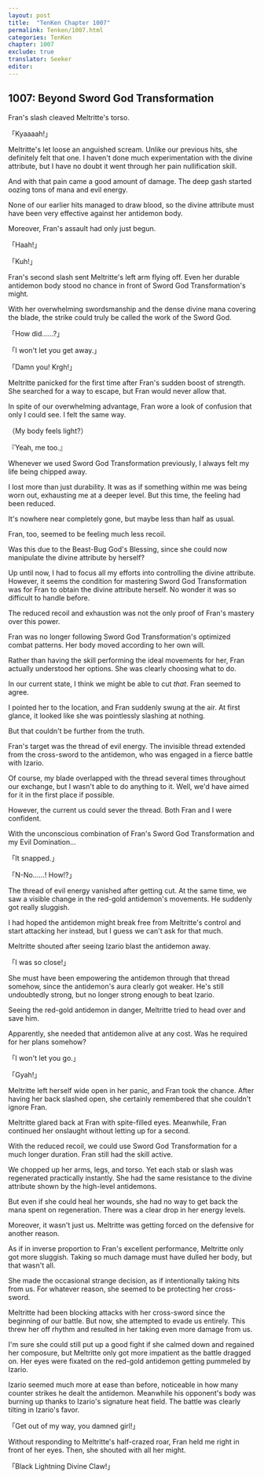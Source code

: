 ```yaml
---
layout: post
title:  "TenKen Chapter 1007"
permalink: Tenken/1007.html
categories: TenKen
chapter: 1007
exclude: true
translator: Seeker
editor: 
---
```

<h2>1007: Beyond Sword God Transformation</h2>

Fran's slash cleaved Meltritte's torso.

「Kyaaaah!」

Meltritte's let loose an anguished scream. Unlike our previous hits, she definitely felt that one. I haven't done much experimentation with the divine attribute, but I have no doubt it went through her pain nullification skill.

And with that pain came a good amount of damage. The deep gash started oozing tons of mana and evil energy.

None of our earlier hits managed to draw blood, so the divine attribute must have been very effective against her antidemon body.

Moreover, Fran's assault had only just begun.

「Haah!」

「Kuh!」

Fran's second slash sent Meltritte's left arm flying off. Even her durable antidemon body stood no chance in front of Sword God Transformation's might.

With her overwhelming swordsmanship and the dense divine mana covering the blade, the strike could truly be called the work of the Sword God.

「How did……?」

「I won't let you get away.」

「Damn you! Krgh!」

Meltritte panicked for the first time after Fran's sudden boost of strength. She searched for a way to escape, but Fran would never allow that.

In spite of our overwhelming advantage, Fran wore a look of confusion that only I could see. I felt the same way.

（My body feels light?）

『Yeah, me too.』

Whenever we used Sword God Transformation previously, I always felt my life being chipped away.

I lost more than just durability. It was as if something within me was being worn out, exhausting me at a deeper level. But this time, the feeling had been reduced.

It's nowhere near completely gone, but maybe less than half as usual.

Fran, too, seemed to be feeling much less recoil.

Was this due to the Beast-Bug God's Blessing, since she could now manipulate the divine attribute by herself?

Up until now, I had to focus all my efforts into controlling the divine attribute. However, it seems the condition for mastering Sword God Transformation was for Fran to obtain the divine attribute herself. No wonder it was so difficult to handle before.

The reduced recoil and exhaustion was not the only proof of Fran's mastery over this power.

Fran was no longer following Sword God Transformation's optimized combat patterns. Her body moved according to her own will.

Rather than having the skill performing the ideal movements for her, Fran actually understood her options. She was clearly choosing what to do.

In our current state, I think we might be able to cut *that*. Fran seemed to agree.

I pointed her to the location, and Fran suddenly swung at the air. At first glance, it looked like she was pointlessly slashing at nothing.

But that couldn't be further from the truth.

Fran's target was the thread of evil energy. The invisible thread extended from the cross-sword to the antidemon, who was engaged in a fierce battle with Izario.

Of course, my blade overlapped with the thread several times throughout our exchange, but I wasn't able to do anything to it. Well, we'd have aimed for it in the first place if possible.

However, the current us could sever the thread. Both Fran and I were confident.

With the unconscious combination of Fran's Sword God Transformation and my Evil Domination…

「It snapped.」

「N-No……! How!?」

The thread of evil energy vanished after getting cut. At the same time, we saw a visible change in the red-gold antidemon's movements. He suddenly got really sluggish.

I had hoped the antidemon might break free from Meltritte's control and start attacking her instead, but I guess we can't ask for that much.

Meltritte shouted after seeing Izario blast the antidemon away.

「I was so close!」

She must have been empowering the antidemon through that thread somehow, since the antidemon's aura clearly got weaker. He's still undoubtedly strong, but no longer strong enough to beat Izario.

Seeing the red-gold antidemon in danger, Meltritte tried to head over and save him.

Apparently, she needed that antidemon alive at any cost. Was he required for her plans somehow?

「I won't let you go.」

「Gyah!」

Meltritte left herself wide open in her panic, and Fran took the chance. After having her back slashed open, she certainly remembered that she couldn't ignore Fran.

Meltritte glared back at Fran with spite-filled eyes. Meanwhile, Fran continued her onslaught without letting up for a second.

With the reduced recoil, we could use Sword God Transformation for a much longer duration. Fran still had the skill active.

We chopped up her arms, legs, and torso. Yet each stab or slash was regenerated practically instantly. She had the same resistance to the divine attribute shown by the high-level antidemons.

But even if she could heal her wounds, she had no way to get back the mana spent on regeneration. There was a clear drop in her energy levels.

Moreover, it wasn't just us. Meltritte was getting forced on the defensive for another reason.

As if in inverse proportion to Fran's excellent performance, Meltritte only got more sluggish. Taking so much damage must have dulled her body, but that wasn't all.

She made the occasional strange decision, as if intentionally taking hits from us. For whatever reason, she seemed to be protecting her cross-sword.

Meltritte had been blocking attacks with her cross-sword since the beginning of our battle. But now, she attempted to evade us entirely. This threw her off rhythm and resulted in her taking even more damage from us.

I'm sure she could still put up a good fight if she calmed down and regained her composure, but Meltritte only got more impatient as the battle dragged on. Her eyes were fixated on the red-gold antidemon getting pummeled by Izario.

Izario seemed much more at ease than before, noticeable in how many counter strikes he dealt the antidemon. Meanwhile his opponent's body was burning up thanks to Izario's signature heat field. The battle was clearly tilting in Izario's favor.

「Get out of my way, you damned girl!」

Without responding to Meltritte's half-crazed roar, Fran held me right in front of her eyes. Then, she shouted with all her might.

「Black Lightning Divine Claw!」





